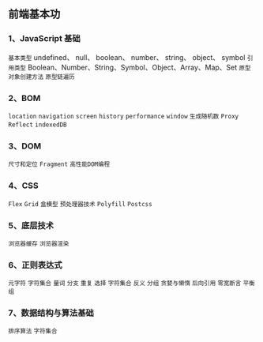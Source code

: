 ## 前端基本功

### 1、JavaScript 基础
  `基本类型`
    undefined、 null、 boolean、 number、 string、 object、 symbol
  `引用类型`
    Boolean、Number、String、Symbol、Object、Array、Map、Set
  `原型`
  `对象创建方法`
  `原型链遍历`
### 2、BOM
  `location`
  `navigation`
  `screen`
  `history`
  `performance`
  `window`
  `生成随机数`
  `Proxy`
  `Reflect`
  `indexedDB`
### 3、DOM

  `尺寸和定位`
  `Fragment`
  `高性能DOM编程`
 
### 4、CSS
  `Flex`
  `Grid`
  `盒模型`
  `预处理器技术`
  `Polyfill`
  `Postcss`

### 5、底层技术
  `浏览器缓存`
  `浏览器渲染`

### 6、正则表达式
  `元字符`
  `字符集合`
  `量词`
  `分支`
  `重复`
  `选择`
  `字符集合`
  `反义`
  `分组`
  `贪婪与懒惰`
  `后向引用`
  `零宽断言`
  `平衡组`
### 7、数据结构与算法基础
  `排序算法`
  `字符集合`